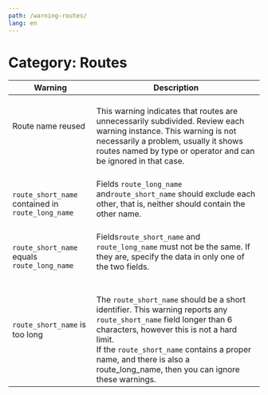 ```yaml
---
path: /warning-routes/
lang: en
---
```


# Category: Routes

| Warning                                      | Description                                                                                                                                                                                                                                                                             |
|-----------------------------------------------|-----------------------------------------------------------------------------------------------------------------------------------------------------------------------------------------------------------------------------------------------------------------------------------------|
| Route name reused        <br> <br> <br>                      | <br> This warning indicates that routes are unnecessarily subdivided. Review each warning instance. This warning is not necessarily a problem, usually it shows routes named by type or operator and can be ignored in that case.                                                          <br><br>  |
| <br> ```route_short_name``` contained in ```route_long_name``` | Fields ```route_long_name``` and```route_short_name``` should exclude each other, that is, neither should contain the other name.   <br>                                                                                                                                                               |
|<br> ```route_short_name``` equals ```route_long_name``` <br>      | <br> Fields```route_short_name``` and ```route_long_name``` must not be the same. If they are, specify the data in only one of the two fields.    <br><br>                                                                                                                                                      |
|```route_short_name``` is too long      <br> <br>             | <br> The ```route_short_name``` should be a short identifier. This warning reports any ```route_short_name``` field longer than 6 characters, however this is not a hard limit. <br> If the ```route_short_name``` contains  a proper name, and there is also a route_long_name, then you can ignore these warnings. |                                                                                                                                                                                                                                                                                                                                                                                                                                                                                                                                       